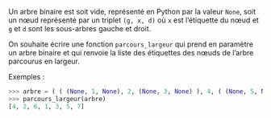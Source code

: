 Un arbre binaire est soit vide, représenté en Python par la valeur `None`, soit un nœud
représenté par un triplet `(g, x, d)` où `x` est l’étiquette du nœud et `g` et `d` sont les sous-arbres gauche et droit.

On souhaite écrire une fonction `parcours_largeur` qui prend en paramètre un arbre
binaire et qui renvoie la liste des étiquettes des nœuds de l’arbre parcourus en largeur.

Exemples :

```python
>>> arbre = ( ( (None, 1, None), 2, (None, 3, None) ), 4, ( (None, 5, None), 6, (None, 7, None) ) )
>>> parcours_largeur(arbre)
[4, 2, 6, 1, 3, 5, 7]
```